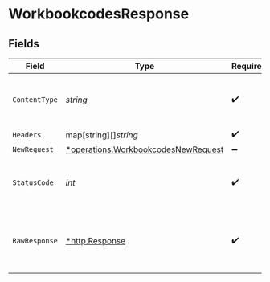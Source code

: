 # WorkbookcodesResponse


## Fields

| Field                                                                                            | Type                                                                                             | Required                                                                                         | Description                                                                                      |
| ------------------------------------------------------------------------------------------------ | ------------------------------------------------------------------------------------------------ | ------------------------------------------------------------------------------------------------ | ------------------------------------------------------------------------------------------------ |
| `ContentType`                                                                                    | *string*                                                                                         | :heavy_check_mark:                                                                               | HTTP response content type for this operation                                                    |
| `Headers`                                                                                        | map[string][]*string*                                                                            | :heavy_check_mark:                                                                               | N/A                                                                                              |
| `NewRequest`                                                                                     | [*operations.WorkbookcodesNewRequest](../../../pkg/models/operations/workbookcodesnewrequest.md) | :heavy_minus_sign:                                                                               | OK                                                                                               |
| `StatusCode`                                                                                     | *int*                                                                                            | :heavy_check_mark:                                                                               | HTTP response status code for this operation                                                     |
| `RawResponse`                                                                                    | [*http.Response](https://pkg.go.dev/net/http#Response)                                           | :heavy_check_mark:                                                                               | Raw HTTP response; suitable for custom response parsing                                          |
